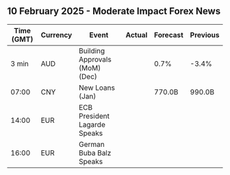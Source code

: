 ## 10 February 2025 - Moderate Impact Forex News

| Time (GMT) | Currency | Event | Actual | Forecast | Previous |
|------|----------|-------|--------|----------|----------|
| 3 min | AUD | Building Approvals (MoM) (Dec) |  | 0.7% | -3.4% |
| 07:00 | CNY | New Loans (Jan) |  | 770.0B | 990.0B |
| 14:00 | EUR | ECB President Lagarde Speaks |  |  |  |
| 16:00 | EUR | German Buba Balz Speaks |  |  |  |
